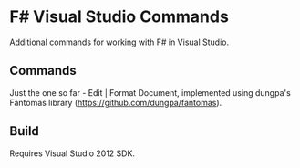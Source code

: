 F# Visual Studio Commands
=========================

Additional commands for working with F# in Visual Studio.

## Commands

Just the one so far - Edit | Format Document, implemented using dungpa's
Fantomas library (https://github.com/dungpa/fantomas).

## Build

Requires Visual Studio 2012 SDK.
